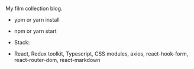 My film collection blog.

- ypm or yarn install
- npm or yarn start

- Stack:
- React, Redux toolkit, Typescript, CSS modules, axios, react-hook-form, react-router-dom, react-markdown

